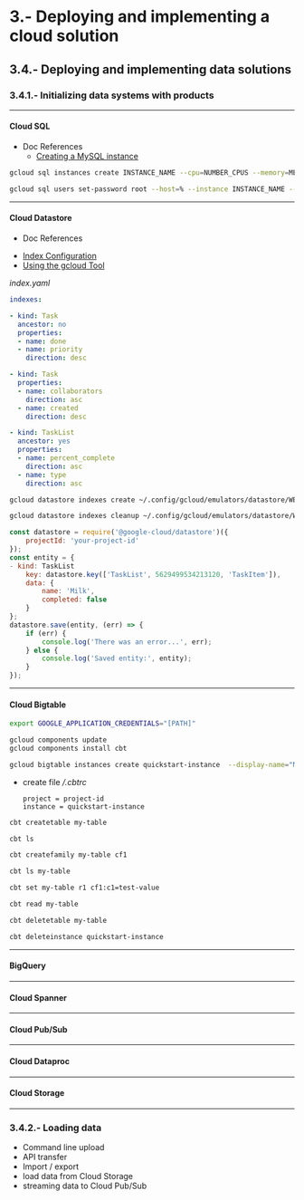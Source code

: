 

# 3.-  Deploying and implementing a cloud solution

## 3.4.- Deploying and implementing data solutions

### 3.4.1.- Initializing data systems with products
---
#### **Cloud SQL**
- Doc References
    * [Creating a MySQL instance](https://cloud.google.com/sql/docs/mysql/create-instance#create-2nd-gen)

```bash
gcloud sql instances create INSTANCE_NAME --cpu=NUMBER_CPUS --memory=MEMORY_SIZE --region=REGION

gcloud sql users set-password root --host=% --instance INSTANCE_NAME --password PASSWORD
```
---
#### **Cloud Datastore**
- Doc References
* [Index Configuration](https://cloud.google.com/datastore/docs/tools/indexconfig)
* [Using the gcloud Tool](https://cloud.google.com/datastore/docs/tools)

*index.yaml*
```yaml
indexes:

- kind: Task
  ancestor: no
  properties:
  - name: done
  - name: priority
    direction: desc

- kind: Task
  properties:
  - name: collaborators
    direction: asc
  - name: created
    direction: desc

- kind: TaskList
  ancestor: yes
  properties:
  - name: percent_complete
    direction: asc
  - name: type
    direction: asc
```

```bash
gcloud datastore indexes create ~/.config/gcloud/emulators/datastore/WEB-INF/index.yaml

gcloud datastore indexes cleanup ~/.config/gcloud/emulators/datastore/WEB-INF/index.yaml
```
```javascript
const datastore = require('@google-cloud/datastore')({
    projectId: 'your-project-id'
});
const entity = {
- kind: TaskList
    key: datastore.key(['TaskList', 5629499534213120, 'TaskItem']),
    data: {
        name: 'Milk',
        completed: false
    }
};
datastore.save(entity, (err) => {
    if (err) {
        console.log('There was an error...', err);
    } else {
        console.log('Saved entity:', entity);
    }
});
```
---
#### **Cloud Bigtable**
```bash
export GOOGLE_APPLICATION_CREDENTIALS="[PATH]"

gcloud components update
gcloud components install cbt

gcloud bigtable instances create quickstart-instance  --display-name="My Instance" --cluster=my-cluster-id  --cluster-zone=us-east1-c
```

- create file */.cbtrc*
    ```properties
    project = project-id
    instance = quickstart-instance
    ```
```bash
cbt createtable my-table

cbt ls

cbt createfamily my-table cf1

cbt ls my-table

cbt set my-table r1 cf1:c1=test-value

cbt read my-table

cbt deletetable my-table

cbt deleteinstance quickstart-instance
```
---
#### **BigQuery**


---
#### **Cloud Spanner**

---
#### **Cloud Pub/Sub**

---
#### **Cloud Dataproc**

---
#### **Cloud Storage**

---
### 3.4.2.- Loading data
- Command line upload
- API transfer
- Import / export
- load data from Cloud Storage
- streaming data to Cloud Pub/Sub

